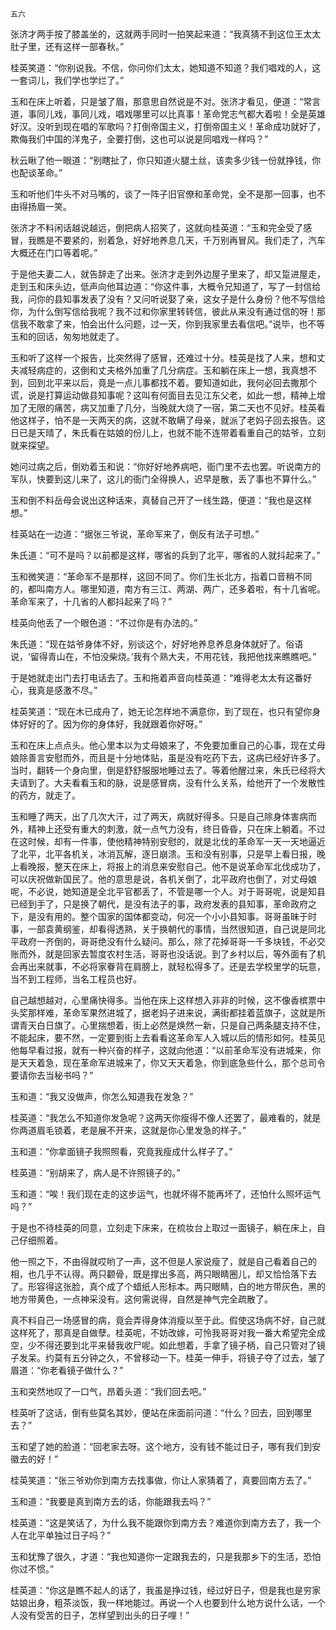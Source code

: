     五六 

   张济才两手按了膝盖坐的，这就两手同时一拍笑起来道：“我真猜不到这位王太太肚子里，还有这样一部春秋。”

   桂英笑道：“你别说我。不信，你问你们太太，她知道不知道？我们唱戏的人，这一套词儿，我们学也学烂了。”

   玉和在床上听着，只是皱了眉，那意思自然说是不对。张济才看见，便道：“常言道，事同儿戏，事同儿戏，唱戏哪里可以比真事！革命党志气都大着啦！全是英雄好汉。没听到现在唱的军歌吗？打倒帝国主义，打倒帝国主义！革命成功就好了，欺侮我们中国的洋鬼子，全要打倒，这也可以说是同唱戏一样吗？”

   秋云瞅了他一眼道：“别瞎扯了，你只知道火腿土丝，该卖多少钱一份就挣钱，你也配谈革命。”

   玉和听他们牛头不对马嘴的，谈了一阵子旧官僚和革命党，全不是那一回事，也不由得扬眉一笑。

   张济才不料闲话越说越远，倒把病人招笑了，这就向桂英道：“玉和完全受了感冒，我瞧是不要紧的，别着急，好好地养息几天，千万别再冒风。我们走了，汽车大概还在门口等着呢。”

   于是他夫妻二人，就告辞走了出来。张济才走到外边屋子里来了，却又踅进屋走，走到玉和床头边，低声向他耳边道：“你这件事，大概令兄知道了，写了一封信给我，问你的县知事发表了没有？又问听说娶了亲，这女子是什么身份？他不写信给你，为什么倒写信给我呢？我不过和你家里转转信，彼此从来没有通过信的呀！那信我不敢拿了来，怕会出什么问题，过一天，你到我家里去看信吧。”说毕，也不等玉和的回话，匆匆地就走了。

   玉和听了这样一个报告，比突然得了感冒，还难过十分。桂英是找了人来，想和丈夫减轻病症的，这倒和丈夫格外加重了几分病症。玉和躺在床上一想，我真想不到，回到北平来以后，竟是一点儿事都找不着。要知道如此，我何必回去撒那个谎，说是打算运动做县知事呢？这叫有何面目去见江东父老，如此一想，精神上增加了无限的痛苦，病又加重了几分，当晚就大烧了一宿，第二天也不见好。桂英看他这样子，怕不是一天两天的病，这就不敢瞒了母亲，就派了老妈子回去报告。这日已是天晴了，朱氏看在姑娘的份儿上，也就不能不连带着看重自己的姑爷，立刻就来探望。

   她问过病之后，倒劝着玉和说：“你好好地养病吧，衙门里不去也罢。听说南方的军队，快要到这儿来了，这儿的衙门全得换人，迟早是散，丢了事也不算什么。”

   玉和倒不料岳母会说出这种话来，真替自己开了一线生路，便道：“我也是这样想。”

   桂英站在一边道：“据张三爷说，革命军来了，倒反有法子可想。”

   朱氏道：“可不是吗？以前都是这样，哪省的兵到了北平，哪省的人就抖起来了。”

   玉和微笑道：“革命军不是那样，这回不同了。你们生长北方，指着口音稍不同的，都叫南方人。哪里知道，南方有三江、两湖、两广，还多着啦，有十几省呢。革命军来了，十几省的人都抖起来了吗？”

   桂英向他丢了一个眼色道：“不过你是有办法的。”

   朱氏道：“现在姑爷身体不好，别谈这个，好好地养息养息身体就好了。俗语说，‘留得青山在，不怕没柴烧。’我有个熟大夫，不用花钱，我把他找来瞧瞧吧。”

   于是她就走出门去打电话去了。玉和拖着声音向桂英道：“难得老太太有这番好心，我真是感激不尽。”

   桂英笑道：“现在木已成舟了，她无论怎样地不满意你，到了现在，也只有望你身体好好的了。因为你的身体好，我就跟着你好呀。”

   玉和在床上点点头。他心里本以为丈母娘来了，不免要加重自己的心事，现在丈母娘除善言安慰而外，而且是十分地体贴，虽是没有吃药下去，这病已经好许多了。当时，翻转一个身向里，倒是舒舒服服地睡过去了。等着他醒过来，朱氏已经将大夫请到了。大夫看看玉和的脉，说是感冒病，没有什么关系，给他开了一个发散性的药方，就走了。

   玉和睡了两天，出了几次大汗，过了两天，病就好得多。只是自己除身体害病而外，精神上还受有重大的刺激，就一点气力没有，终日昏昏，只在床上躺着。不过在这时候，却有一件事，使他精神特别安慰的，就是北伐的革命军一天一天地逼近了北平，北平各机关，冰消瓦解，逐日崩溃。玉和没有别事，只是早上看日报，晚上看晚报，整天在床上，将报上的消息来安慰自己。他不是说革命军北伐成功了，可以庆祝做新国民了。他的意思是说，各机关倒了，北平政府也倒了，对丈母娘呢，不必说，她知道是全北平官都丢了，不管是哪一个人。对于哥哥呢，说是知县已经到手了，只是换了朝代，是没有法子的事，政府发表的县知事，革命政府之下，是没有用的。整个国家的国体都变动，何况一个小小县知事。哥哥虽昧于时事，一部袁黄纲鉴，却看得透熟，关于换朝代的事情，当然很知道，自己说是同北平政府一齐倒的，哥哥绝没有什么疑问。那么，除了花掉哥哥一千多块钱，不必交账而外，就是回家去暂度农村生活，哥哥也没话说。到了乡村以后，等外面有了机会再出来就事，不必将家眷背在肩膀上，就轻松得多了。还是去学校里学的玩意，当不到工程师，当名工程员也好。

   自己越想越对，心里痛快得多。当他在床上这样想入非非的时候，这不像香槟票中头奖那样难，革命军果然进城了，据老妈子进来说，满街都挂着蓝旗子，这就是所谓青天白日旗了。心里揣想着，街上必然是焕然一新，只是自己两条腿支持不住，不能起床，要不然，一定要到街上去看看这革命军人入城以后的情形如何。桂英见他每早看过报，就有一种兴奋的样子，这就向他道：“以前革命军没有进城来，你是天天着急，现在革命军进城来了，你又天天着急，你到底急些什么，那个总司令要请你去当秘书吗？”

   玉和道：“我又没做声，你怎么知道我在发急？”

   桂英道：“我怎么不知道你发急呢？这两天你瘦得不像人还罢了，最难看的，就是你两道眉毛锁着，老是展不开来，这就是你心里发急的样子。”

   玉和道：“你拿面镜子我照照看，究竟我瘦成什么样子了。”

   桂英道：“别胡来了，病人是不许照镜子的。”

   玉和道：“唉！我们现在走的这步运气，也就坏得不能再坏了，还怕什么照坏运气吗？”

   于是也不待桂英的同意，立刻走下床来，在梳妆台上取过一面镜子，躺在床上，自己仔细照着。

   他一照之下，不由得就哎哟了一声，这不但是人家说瘦了，就是自己看着自己的相，也几乎不认得。两只颧骨，既是撑出多高，两只眼睛圈儿，却又恰恰落下去了。形容得这张脸，真个成了个蜡纸人形标本。两只眼睛，白的地方带灰色，黑的地方带黄色，一点神采没有。这何需说得，自然是神气完全疏散了。

   真不料自己一场感冒的病，竟会弄得身体消瘦以至于此。假使这场病不好，自己就这样死了，那真是自做孽。桂英呢，不妨改嫁，可怜我哥哥对我一番大希望完全成空，少不得还要到北平来替我收尸呢。如此想着，手拿了镜子柄，自己只管对了镜子发呆。约莫有五分钟之久，不曾移动一下。桂英一伸手，将镜子夺了过去，皱了眉道：“你老看镜子做什么？”

   玉和突然地叹了一口气，昂着头道：“我们回去吧。”

   桂英听了这话，倒有些莫名其妙，便站在床面前问道：“什么？回去，回到哪里去？”

   玉和望了她的脸道：“回老家去呀。这个地方，没有钱不能过日子，哪有我们到安徽去的好！”

   桂英笑道：“张三爷劝你到南方去找事做，你让人家猜着了，真要回南方去了。”

   玉和道：“我要是真到南方去的话，你能跟我去吗？”

   桂英道：“这是笑话了，为什么我不能跟你到南方去？难道你到南方去了，我一个人在北平单独过日子吗？”

   玉和犹豫了很久，才道：“我也知道你一定跟我去的，只是我那乡下的生活，恐怕你过不惯。”

   桂英道：“你这是瞧不起人的话了，我虽是挣过钱，经过好日子，但是我也是穷家姑娘出身，粗茶淡饭，我一样地能过。再说一个人也要到什么地方说什么话，一个人没有受苦的日子，怎样望到出头的日子哩！”

